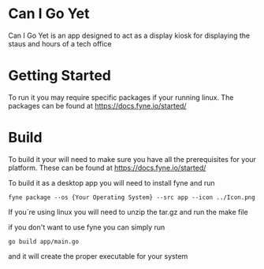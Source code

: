 # Can I Go Yet
Can I Go Yet is an app designed to act as a display kiosk for displaying the staus and hours of a tech office

# Getting Started
To run it you may require specific packages if your running linux. The packages can be found at https://docs.fyne.io/started/ 

# Build
To build it your will need to make sure you have all the prerequisites for your platform. These can be found at https://docs.fyne.io/started/ 

To build it as a desktop app you will need to install fyne and run
```
fyne package --os {Your Operating System} --src app --icon ../Icon.png
```
If you`re using linux you will need to unzip the tar.gz and run the make file

if you don't want to use fyne you can simply run
```
go build app/main.go
```
and it will create the proper executable for your system
